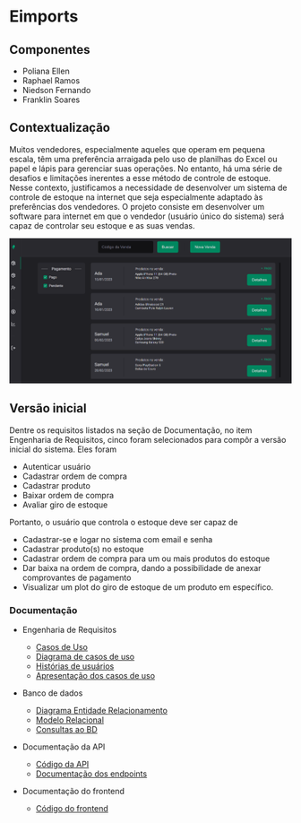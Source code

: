 # Eimports

## Componentes

- Poliana Ellen
- Raphael Ramos
- Niedson Fernando
- Franklin Soares

## Contextualização

Muitos vendedores, especialmente aqueles que operam em pequena escala, têm uma preferência arraigada pelo uso de planilhas do Excel ou papel e lápis para gerenciar suas operações. No entanto, há uma série de desafios e limitações inerentes a esse método de controle de estoque. Nesse contexto, justificamos a necessidade de desenvolver um sistema de controle de estoque na internet que seja especialmente adaptado às preferências dos vendedores. O projeto consiste em desenvolver um software para internet em que o vendedor (usuário único do sistema) será capaz de controlar seu estoque e as suas vendas.

![Demo](docs/demo.png)

## Versão inicial

Dentre os requisitos listados na seção de Documentação, no item Engenharia de Requisitos, cinco foram selecionados para compôr a versão inicial do sistema. Eles foram

- Autenticar usuário
- Cadastrar ordem de compra
- Cadastrar produto
- Baixar ordem de compra
- Avaliar giro de estoque

Portanto, o usuário que controla o estoque deve ser capaz de

- Cadastrar-se e logar no sistema com email e senha
- Cadastrar produto(s) no estoque
- Cadastrar ordem de compra para um ou mais produtos do estoque
- Dar baixa na ordem de compra, dando a possibilidade de anexar comprovantes de pagamento
- Visualizar um plot do giro de estoque de um produto em específico. 

### Documentação

- Engenharia de Requisitos
    - [Casos de Uso](./docs/CdU.md)
    - [Diagrama de casos de uso](./docs/Diagrama%20CdU.pdf)
    - [Histórias de usuários](./docs/HUs.md)
    - [Apresentação dos casos de uso](https://drive.google.com/file/d/10voitNwHleYkfHrKjGWaMnGzj_5zkVzp/view?pli=1)

- Banco de dados
    - [Diagrama Entidade Relacionamento](./docs/MER.pdf)
    - [Modelo Relacional](./docs/MR.pdf)
    - [Consultas ao BD](./docs/QUERIES.md)

- Documentação da API
    - [Código da API](./src/web-server/)
    - [Documentação dos endpoints](https://documenter.getpostman.com/view/31179296/2s9YeN2UPQ)

- Documentação do frontend
    - [Código do frontend](./src/site/)
